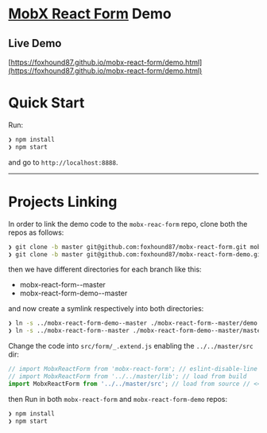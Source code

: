 # [MobX React Form](https://github.com/foxhound87/mobx-react-form) Demo

## Live Demo

[https://foxhound87.github.io/mobx-react-form/demo.html](https://foxhound87.github.io/mobx-react-form/demo.html)

# Quick Start

Run:

```bash
❯ npm install
❯ npm start
```

and go to `http://localhost:8888`.

---

# Projects Linking

In order to link the demo code to the `mobx-reac-form` repo, clone both the repos as follows:

```bash
❯ git clone -b master git@github.com:foxhound87/mobx-react-form.git mobx-react-form--master
❯ git clone -b master git@github.com:foxhound87/mobx-react-form-demo.git mobx-react-form-demo--master
```

then we have different directories for each branch like this:

* mobx-react-form--master
* mobx-react-form-demo--master

and now create a symlink respectively into both directories:

```bash
❯ ln -s ../mobx-react-form-demo--master ./mobx-react-form--master/demo
❯ ln -s ../mobx-react-form--master ./mobx-react-form-demo--master/master
```

Change the code into `src/form/_.extend.js` enabling the `../../master/src` dir:

```javascript
// import MobxReactForm from 'mobx-react-form'; // eslint-disable-line // <<< COMMENT
// import MobxReactForm from '../../master/lib'; // load from build
import MobxReactForm from '../../master/src'; // load from source // <<< DECOMMENT
```

then Run in both `mobx-react-form` and `mobx-react-form-demo` repos:

```bash
❯ npm install
❯ npm start
```

